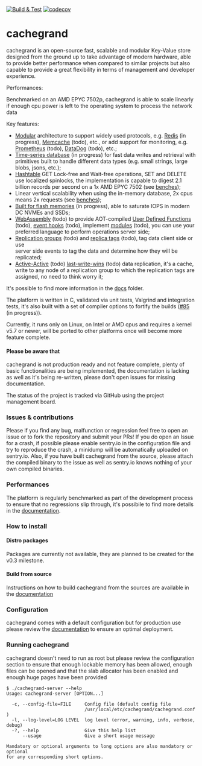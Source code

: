 [![Build & Test](https://github.com/danielealbano/cachegrand/actions/workflows/build_and_test.yml/badge.svg)](https://github.com/danielealbano/cachegrand/actions/workflows/build_and_test.yml) [![codecov](https://codecov.io/gh/danielealbano/cachegrand/branch/main/graph/badge.svg?token=H4W0N0F7MT)](https://codecov.io/gh/danielealbano/cachegrand)

cachegrand
==========

cachegrand is an open-source fast, scalable and modular Key-Value store designed from the ground up to take advantage of
modern hardware, able to provide better performance when compared to similar projects but also capable to provide a
great flexibility in terms of management and developer experience.

Performances:



Benchmarked on an AMD EPYC 7502p, cachegrand is able to scale linearly if enough cpu power is left to the operating
system to process the network data

Key features:
- [Modular](docs/architecture/modules.md) architecture to support widely used protocols, e.g.
  [Redis](docs/architecture/modules/redis.md) (in progress), [Memcache](docs/architecture/modules/memcache.md) (todo),
  etc., or add support for monitoring, e.g. [Prometheus](docs/architecture/modules/prometheus.md) (todo),
  [DataDog](docs/architecture/modules/datadog.md) (todo), etc.;
- [Time-series database](docs/architecture/timeseries-db.md) (in progress) for fast data writes and retrieval with
  primitives built to handle different data types (e.g. small strings, large blobs, jsons, etc.);
- [Hashtable](docs/architecture/hashtable.md) GET Lock-free and Wait-free operations, SET and DELETE use
  localized spinlocks, the implementation is capable to digest 2.1 billion records per second on a 1x AMD EPYC 7502 (see
  [benches](docs/benchmarks/hashtable.md));
- Linear vertical scalability when using the in-memory database, 2x cpus means 2x requests (see
  [benches](docs/benchmarks/linear-vertical-scalability.md));
- [Built for flash memories](docs/architecture/timeseries-db.md#flash-memories) (in progress), able to saturate IOPS
  in modern DC NVMEs and SSDs;
- [WebAssembly](docs/architecture/webassembly.md) (todo) to provide AOT-compiled
  [User Defined Functions](docs/architecture/webassembly/user-defined-functions.md) (todo),
  [event hooks](docs/architecture/webassembly/event-hooks.md) (todo), implement
  [modules](docs/architecture/webassembly.md#modules) (todo), you can use your preferred language to perform operations
  server side;
- [Replication groups](docs/architecture/clustering-and-replication.md#replication-groups) (todo) and
  [replica tags](docs/architecture/clustering-and-replication.md#replica-tags) (todo), tag data client side or use\
  server side events  to tag the data and determine how they will be replicated;
- [Active-Active](docs/architecture/clustering-and-replication.md#active-active) (todo)
  [last-write-wins](docs/architecture/clustering-and-replication.md#last-write-wins) (todo) data replication, it's a
  cache, write to any node of a replication group to which the replication tags are assigned, no need to think worry it;

It's possible to find more information in the [docs](./docs/) folder.

The platform is written in C, validated via unit tests, Valgrind and integration tests, it's also built with a set of
compiler options to fortify the builds ([#85](https://github.com/danielealbano/cachegrand/issues/85) (in progress)).

Currently, it runs only on Linux, on Intel or AMD cpus and requires a kernel v5.7 or newer, will be ported to other
platforms once will become more feature complete.

#### Please be aware that

cachegrand is not production ready and not feature complete, plenty of basic functionalities are being implemented,
the documentation is lacking as well as it's being re-written, please don't open issues for missing documentation.

The status of the project is tracked via GitHub using the project management board.

### Issues & contributions

Please if you find any bug, malfunction or regression feel free to open an issue or to fork the repository and submit
your PRs! If you do open an Issue for a crash, if possible please enable sentry.io in the configuration file and try to
reproduce the crash, a minidump will be automatically uploaded on sentry.io.
Also, if you have built cachegrand from the source, please attach the compiled binary to the issue as well as sentry.io
knows nothing of your own compiled binaries.

### Performances

The platform is regularly benchmarked as part of the development process to ensure that no regressions slip through,
it's possibile to find more details in the [documentation](docs/benchmarks.md).

### How to install

#### Distro packages

Packages are currently not available, they are planned to be created for the v0.3 milestone.

#### Build from source

Instructions on how to build cachegrand from the sources are available in the
[documentation](docs/build-from-source.md)

### Configuration

cachegrand comes with a default configuration but for production use please review the
[documentation](docs/configuration.md) to ensure an optimal deployment.

### Running cachegrand

cachegrand doesn't need to run as root but please review the configuration section to ensure that enough lockable memory
has been allowed, enough files can be opened and that the slab allocator has been enabled and enough huge pages have been provided

```shell
$ ./cachegrand-server --help
Usage: cachegrand-server [OPTION...]

  -c, --config-file=FILE     Config file (default config file
                             /usr/local/etc/cachegrand/cachegrand.conf )
  -l, --log-level=LOG LEVEL  log level (error, warning, info, verbose, debug)
  -?, --help                 Give this help list
      --usage                Give a short usage message

Mandatory or optional arguments to long options are also mandatory or optional
for any corresponding short options.
```

